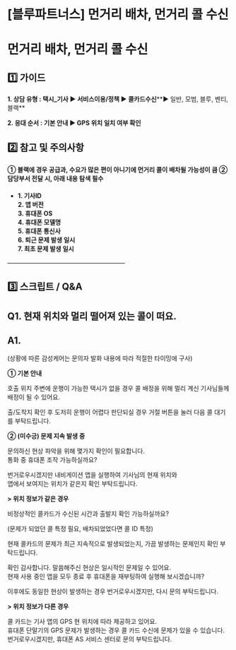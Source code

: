 # [블루파트너스] 먼거리 배차, 먼거리 콜 수신

**먼거리 배차, 먼거리 콜 수신**
====================

**1️⃣ 가이드**
-----------

**1. 상담 유형 : 택시\_기사 ▶ 서비스이용/정책 ▶ 콜카드수신****▶ 일반, 모범, 블루, 벤티, 블랙**

**2. 응대 순서 : 기본 안내 ▶ GPS 위치 일치 여부 확인**

**2️⃣ 참고 및 주의사항**
-----------------

#### **① 블랙에 경우 공급과, 수요가 많은 편이 아니기에 먼거리 콜이 배차될 가능성이 큼** **② 담당부서 전달 시, 아래 내용 탐색 필수**

* **1. 기사ID  
  2. 앱 버전  
  3. 휴대폰 OS  
  4. 휴대폰 모델명  
  5. 휴대폰 통신사  
  6. 퇴근 문제 발생 일시   
  7. 최초 문제 발생 일시**

―――――――――――――――――――

**3️⃣ 스크립트 / Q&A**
------------------

**Q1.** **현재 위치와 멀리 떨어져 있는 콜이 떠요.**
-----------------------------------

**A1.**
-------

(상황에 따른 감성케어는 문의자 발화 내용에 따라 적절한 타이밍에 구사)

**① 기본 안내**

호출 위치 주변에 운행이 가능한 택시가 없을 경우 콜 배정을 위해 멀리 계신 기사님들께 배정이 될 수 있어요.

출/도착지 확인 후 도저히 운행이 어렵다 판단되실 경우 거절 버튼을 눌러 다음 콜 대기를 부탁드립니다.

**② (미수긍) 문제 지속 발생 중**

문의하신 현상 파악을 위해 몇가지 확인이 필요합니다.   
통화 중 휴대폰 조작 가능하실까요?

번거로우시겠지만 내비게이션 앱을 실행하여 기사님의 현재 위치와  
앱에서 보여지는 위치가 같은지 확인 부탁드립니다.

**> 위치 정보가 같은 경우**

비정상적인 콜카드가 수신된 시간과 출발지 확인 가능하실까요?

(문제가 되었던 콜 특정 필요, 배차되었었다면 콜 ID 특정)

현재 콜카드의 문제가 최근 지속적으로 발생되었는지, 가끔 발생하는 문제인지 확인 부탁드립니다.

확인 감사합니다. 말씀해주신 현상은 일시적인 문제일 수 있어요.  
현재 사용 중인 앱을 모두 종료 후 휴대폰을 재부팅하여 실행해 보시겠습니까?

이후에도 동일한 현상이 발생하는 경우 번거로우시겠지만, 다시 문의 부탁드립니다.

**> 위치 정보가 다른 경우**

콜 카드는 기사 앱의 GPS 현 위치에 따라 제공하고 있어요.  
휴대폰 단말기의 GPS 문제가 발생하는 경우 콜 카드 수신에 문제가 있을 수 있습니다.   
번거로우시겠지만, 휴대폰 AS 서비스 센터로 문의 부탁드립니다.
